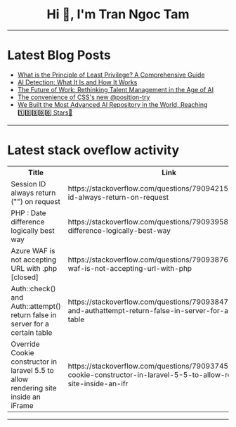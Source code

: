 <h1 align="center">Hi 👋, I'm Tran Ngoc Tam</h1>

---

# Latest Blog Posts 
<!-- BLOG-POST-LIST:START -->
- [What is the Principle of Least Privilege? A Comprehensive Guide](https://dev.to/bytehide/what-is-the-principle-of-least-privilege-a-comprehensive-guide-2mhi)
- [AI Detection: What It Is and How It Works](https://dev.to/techdogs_inc/ai-detection-what-it-is-and-how-it-works-1m1k)
- [The Future of Work: Rethinking Talent Management in the Age of AI](https://dev.to/arbisoftcompany/the-future-of-work-rethinking-talent-management-in-the-age-of-ai-5cfn)
- [The convenience of CSS&#39;s new @position-try](https://dev.to/tusharshahi/the-convenience-of-csss-new-position-try-28gn)
- [We Built the Most Advanced AI Repository in the World, Reaching 1️⃣0️⃣0️⃣0️⃣0️⃣ Stars🌟](https://dev.to/copilotkit/copilotkit-soars-beyond-10000-stars-on-github-57f1)
<!-- BLOG-POST-LIST:END -->

---

# Latest stack oveflow activity
<table>
  <tr><th>Title</th><th>Link</th></tr>
  <!-- STACKOVERFLOW:START --><tr><td>Session ID always return &lpar;&quot;&quot;&rpar; on request</td><td>https://stackoverflow.com/questions/79094215/session-id-always-return-on-request</td></tr><tr><td>PHP : Date difference logically best way</td><td>https://stackoverflow.com/questions/79093958/php-date-difference-logically-best-way</td></tr><tr><td>Azure WAF is not accepting URL with .php [closed]</td><td>https://stackoverflow.com/questions/79093876/azure-waf-is-not-accepting-url-with-php</td></tr><tr><td>Auth::check&lpar;&rpar; and Auth::attempt&lpar;&rpar; return false in server for a certain table</td><td>https://stackoverflow.com/questions/79093847/authcheck-and-authattempt-return-false-in-server-for-a-certain-table</td></tr><tr><td>Override Cookie constructor in laravel 5.5 to allow rendering site inside an iFrame</td><td>https://stackoverflow.com/questions/79093745/override-cookie-constructor-in-laravel-5-5-to-allow-rendering-site-inside-an-ifr</td></tr><!-- STACKOVERFLOW:END -->
</table>

---


